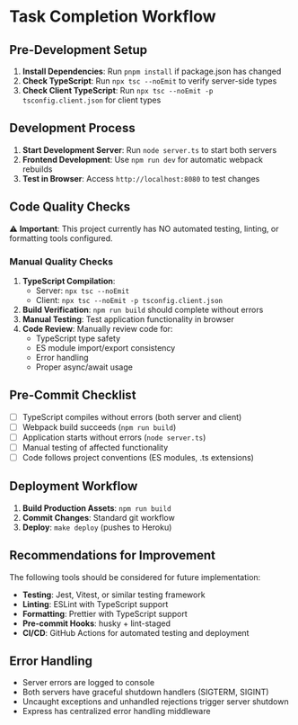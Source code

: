 # Task Completion Workflow

## Pre-Development Setup
1. **Install Dependencies**: Run `pnpm install` if package.json has changed
2. **Check TypeScript**: Run `npx tsc --noEmit` to verify server-side types
3. **Check Client TypeScript**: Run `npx tsc --noEmit -p tsconfig.client.json` for client types

## Development Process
1. **Start Development Server**: Run `node server.ts` to start both servers
2. **Frontend Development**: Use `npm run dev` for automatic webpack rebuilds
3. **Test in Browser**: Access `http://localhost:8080` to test changes

## Code Quality Checks
⚠️ **Important**: This project currently has NO automated testing, linting, or formatting tools configured.

### Manual Quality Checks
1. **TypeScript Compilation**: 
   - Server: `npx tsc --noEmit`
   - Client: `npx tsc --noEmit -p tsconfig.client.json`
2. **Build Verification**: `npm run build` should complete without errors
3. **Manual Testing**: Test application functionality in browser
4. **Code Review**: Manually review code for:
   - TypeScript type safety
   - ES module import/export consistency
   - Error handling
   - Proper async/await usage

## Pre-Commit Checklist
- [ ] TypeScript compiles without errors (both server and client)
- [ ] Webpack build succeeds (`npm run build`)
- [ ] Application starts without errors (`node server.ts`)
- [ ] Manual testing of affected functionality
- [ ] Code follows project conventions (ES modules, .ts extensions)

## Deployment Workflow
1. **Build Production Assets**: `npm run build`
2. **Commit Changes**: Standard git workflow
3. **Deploy**: `make deploy` (pushes to Heroku)

## Recommendations for Improvement
The following tools should be considered for future implementation:
- **Testing**: Jest, Vitest, or similar testing framework
- **Linting**: ESLint with TypeScript support
- **Formatting**: Prettier with TypeScript support  
- **Pre-commit Hooks**: husky + lint-staged
- **CI/CD**: GitHub Actions for automated testing and deployment

## Error Handling
- Server errors are logged to console
- Both servers have graceful shutdown handlers (SIGTERM, SIGINT)
- Uncaught exceptions and unhandled rejections trigger server shutdown
- Express has centralized error handling middleware